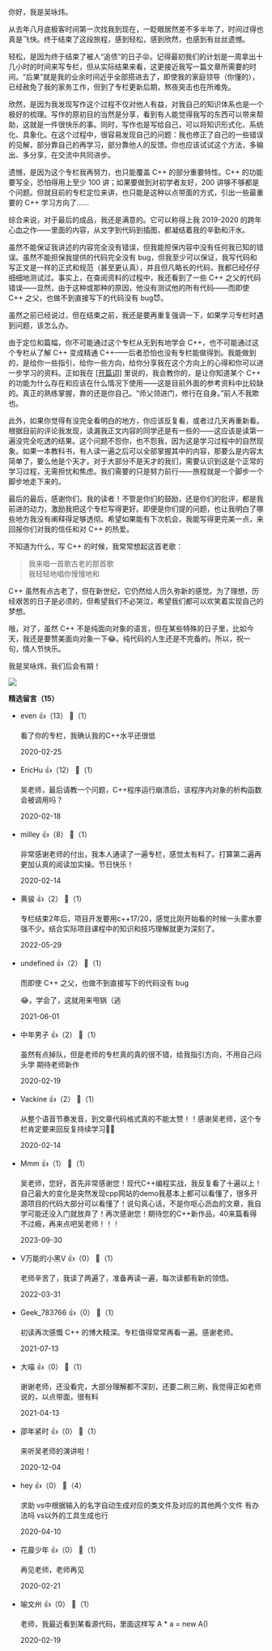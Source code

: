 你好，我是吴咏炜。

从去年八月底极客时间第一次找我到现在，一眨眼居然差不多半年了，时间过得也真是飞快。终于结束了这段旅程，感到轻松，感到欣然，也感到有丝丝遗憾。

轻松，是因为终于结束了被人“追债”的日子😝。记得最初我们的计划是一周拿出十几小时的时间来写专栏，但从实际结果来看，这更接近我写一篇文章所需要的时间。“后果”就是我的业余时间近乎全部搭进去了，即使我的家庭领导（你懂的），已经赦免了我的家务工作，但到了专栏更新后期，熬夜突击也在所难免。

欣然，是因为我发现写作这个过程不仅对他人有益，对我自己的知识体系也是一个极好的梳理。写作的原初目的当然是分享，看到有人能觉得我写的东西可以带来帮助，这就是一件很快乐的事。同时，写作也是写给自己，可以将知识形式化、系统化、具象化。在这个过程中，很容易发现自己的问题：我也修正了自己的一些错误的见解，部分靠自己的再学习，部分靠他人的反馈。你也应该试试这个方法，多输出、多分享，在交流中共同进步。

遗憾，是因为这个专栏我再努力，也只能覆盖 C++ 的部分重要特性。C++ 的功能要写全，恐怕得用上至少 100 讲；如果要做到对初学者友好，200 讲够不够都是个问题。但就目前的专栏定位来讲，也只能是这种以点带面的方式，引出一些最重要的 C++ 学习方向了……

综合来说，对于最后的成品，我还是满意的。它可以称得上我 2019-2020 的跨年心血之作——里面的内容，从文字到代码到插图，都凝结着我的辛勤和汗水。

虽然不能保证我讲述的内容完全没有错误，但我能担保内容中没有任何我已知的错误。虽然不能担保我提供的代码完全没有 bug，但我至少可以保证，我写代码和写正文是一样的正式和规范（甚至更认真），并且但凡略长的代码，我都已经仔仔细细地测试过。事实上，在查阅资料的过程中，我还看到了一些 C++ 之父的代码错误——显然，由于这种或那种的原因，他没有测试他的所有代码——而即使 C++ 之父，也做不到直接写下的代码没有 bug😈。

虽然之前已经说过，但在结束之前，我还是要再重复强调一下，如果学习专栏时遇到问题，该怎么办。

由于定位和篇幅，你不可能通过这个专栏从无到有地学会 C++，也不可能通过这个专栏从了解 C++ 变成精通 C++——后者恐怕也没有专栏能做得到。我能做到的，是给你一些指引，给你一些方向，给你分享我在这个方向上的心得和你可以进一步学习的资料。正如我在 [\[开篇词\]](https://time.geekbang.org/column/article/169177) 里说的，我会教你的，是让你知道某个 C++ 的功能为什么存在和应该在什么情况下使用——这是目前外面的参考资料中比较缺的。真正的熟练掌握，靠的还是你自己。“师父领进门，修行在自身。”前人不我欺也。

此外，如果你觉得有没完全看明白的地方，你应该反复看，或者过几天再重新看。根据目前的评论我发现，读漏我正文内容的同学还是有一些的——这应该是读第一遍没完全吃透的结果。这个问题不怨你，也不怨我，因为这是学习过程中的自然现象。如果一本教科书，有人读一遍之后可以全部掌握其中的内容，那要么是内容太简单了，要么他是个天才。对于大部分不是天才的我们，需要认识到这是个正常的学习过程，无需担忧和焦虑。我们需要的只是努力前行——旅程就是一个脚步一个脚步地走下来的。

最后的最后，感谢你们，我的读者！不管是你们的鼓励，还是你们的批评，都是我前进的动力，激励我把这个专栏写得更好。即便是你们提的问题，也让我明白了哪些地方我没有阐释得足够透彻。希望如果能有下次机会，我能写得更完美一点，来回报你们对我的信任和对 C++ 的热爱。

不知道为什么，写 C++ 的时候，我常常想起这首老歌：

> 我来唱一首歌古老的那首歌  
> 我轻轻地唱你慢慢地和

C++ 虽然有点古老了，但在新世纪，它仍然给人历久弥新的感觉。为了理想，历经艰苦的日子是必须的，但希望我们不必哭泣，希望我们都可以欢笑着实现自己的梦想。

哦，对了，虽然 C++ 不是纯面向对象的语言，但在某些特殊的日子里，比如今天，我还是要赞美面向对象一下😂。纯代码的人生还是不完备的。所以，祝一句，情人节快乐。

我是吴咏炜，我们后会有期！

[![](https://static001.geekbang.org/resource/image/51/cd/51a6f73a5433b7347d68f924c9e3efcd.jpg?wh=1142%2A801)](https://jinshuju.net/f/RoxGGS)
<div><strong>精选留言（15）</strong></div><ul>
<li><span>even</span> 👍（13） 💬（1）<p>看了你的专栏，我确认我的C++水平还很低</p>2020-02-25</li><br/><li><span>EricHu</span> 👍（12） 💬（1）<p>吴老师，最后请教一个问题，C++程序运行崩溃后，该程序内对象的析构函数会被调用吗？</p>2020-02-18</li><br/><li><span>milley</span> 👍（8） 💬（1）<p>非常感谢老师的付出，我本人通读了一遍专栏，感觉太有料了。打算第二遍再更加认真的阅读加实操。节日快乐！</p>2020-02-14</li><br/><li><span>黄骏</span> 👍（2） 💬（1）<p>专栏结束2年后，项目开发要用c++17&#47;20，感觉比刚开始看的时候一头雾水要强不少。结合实际项目课程中的知识和技巧理解就更为深刻了。</p>2022-05-29</li><br/><li><span>undefined</span> 👍（2） 💬（1）<p>而即使 C++ 之父，也做不到直接写下的代码没有 bug

😂，学会了，这就用来甩锅（逃</p>2021-06-01</li><br/><li><span>中年男子</span> 👍（2） 💬（1）<p>虽然有点掉队，但是老师的专栏真的真的很不错，给我指引方向，不用自己闷头学
期待老师新作</p>2020-02-19</li><br/><li><span>Vackine</span> 👍（2） 💬（1）<p>从整个语音节奏发音，到文章代码格式真的不能太赞！！感谢吴老师，这个专栏肯定要来回反复持续学习💪💪</p>2020-02-14</li><br/><li><span>Mmm</span> 👍（1） 💬（1）<p>吴老师，您好，首先非常感谢您！现代C++编程实战，我反复看了十遍以上！自己最大的变化是突然发现cpp网站的demo我基本上都可以看懂了，很多开源项目的代码大部分可以看懂了！说句真心话，不是你呕心沥血的文章，我自学可能还没入门就放弃了！再次感谢您！期待您的C++新作品，40来篇看得不过瘾，再来点吧吴老师！！！</p>2023-09-30</li><br/><li><span>V万能的小黑V</span> 👍（0） 💬（1）<p>老师辛苦了，我读了两遍了，准备再读一遍，每次读都有新的领悟。</p>2022-03-31</li><br/><li><span>Geek_783766</span> 👍（0） 💬（1）<p>初读再次感慨 C++ 的博大精深。专栏值得常常再看一遍。感谢老师。</p>2021-07-13</li><br/><li><span>大喵</span> 👍（0） 💬（1）<p>谢谢老师，还没看完，大部分理解都不深刻，还要二刷三刷，我觉得正如老师说的，以点带面，很有料</p>2021-04-13</li><br/><li><span>邵年紧时</span> 👍（0） 💬（1）<p>来听吴老师的演讲啦！</p>2020-12-04</li><br/><li><span>hey</span> 👍（0） 💬（4）<p>求助 vs中根据输入的名字自动生成对应的类文件及对应的其他两个文件  有办法吗  vs以外的工具生成也行</p>2020-04-10</li><br/><li><span>花晨少年</span> 👍（0） 💬（1）<p>再见老师，老师再见</p>2020-02-21</li><br/><li><span>喻文州</span> 👍（0） 💬（1）<p>老师，我最近看到某看源代码，里面这样写 A * a = new A()</p>2020-02-19</li><br/>
</ul>